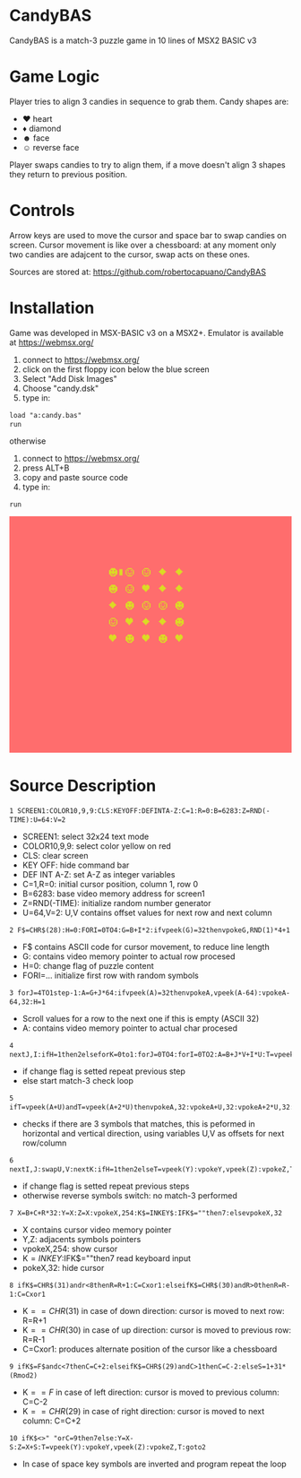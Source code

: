 # CandyBAS
CandyBAS is a match-3 puzzle game in 10 lines of MSX2 BASIC v3

# Game Logic
Player tries to align 3 candies in sequence to grab them.
Candy shapes are:
- &hearts; heart
- &diams; diamond
- &#x263B; face
- &#x263A; reverse face

Player swaps candies to try to align them, if a move doesn't align 3 shapes they return to previous position.

# Controls
Arrow keys are used to move the cursor and space bar to swap candies on screen.
Cursor movement is like over a chessboard: at any moment only two candies are adajcent to the cursor, swap acts on these ones.

Sources are stored at: https://github.com/robertocapuano/CandyBAS

# Installation
Game was developed in MSX-BASIC v3 on a MSX2+. Emulator is available at https://webmsx.org/
1. connect to https://webmsx.org/
2. click on the first floppy icon below the blue screen
3. Select "Add Disk Images"
4. Choose "candy.dsk"
5. type in:
```
load "a:candy.bas"
run
```

otherwise
1. connect to https://webmsx.org/
2. press ALT+B
3. copy and paste source code
5. type in:
```
run
```

![screenshot](screenshot.png)

# Source Description

```
1 SCREEN1:COLOR10,9,9:CLS:KEYOFF:DEFINTA-Z:C=1:R=0:B=6283:Z=RND(-TIME):U=64:V=2
```
- SCREEN1: select 32x24 text mode
- COLOR10,9,9: select color yellow on red
- CLS: clear screen
- KEY OFF: hide command bar
- DEF INT A-Z: set A-Z as integer variables
- C=1,R=0: initial cursor position, column 1, row 0
- B=6283: base video memory address for screen1
- Z=RND(-TIME): initialize random number generator
- U=64,V=2: U,V contains offset values for next row and next column

```
2 F$=CHR$(28):H=0:FORI=0TO4:G=B+I*2:ifvpeek(G)=32thenvpokeG,RND(1)*4+1
```
- F$ contains ASCII code for cursor movement, to reduce line length
- G: contains video memory pointer to actual row procesed
- H=0: change flag of puzzle content
- FORI=... initialize first row with random symbols

```
3 forJ=4TO1step-1:A=G+J*64:ifvpeek(A)=32thenvpokeA,vpeek(A-64):vpokeA-64,32:H=1
```
- Scroll values for a row to the next one if this is empty (ASCII 32)
- A: contains video memory pointer to actual char procesed

```
4 nextJ,I:ifH=1then2elseforK=0to1:forJ=0TO4:forI=0TO2:A=B+J*V+I*U:T=vpeek(A)
```
- if change flag is setted repeat previous step
- else start match-3 check loop

```
5 ifT=vpeek(A+U)andT=vpeek(A+2*U)thenvpokeA,32:vpokeA+U,32:vpokeA+2*U,32:H=1:Y=Z
```
- checks if there are 3 symbols that matches, this is peformed in horizontal and vertical direction, using variables U,V as offsets for next row/column

```
6 nextI,J:swapU,V:nextK:ifH=1then2elseT=vpeek(Y):vpokeY,vpeek(Z):vpokeZ,T
```
- if change flag is setted repeat previous steps
- otherwise reverse symbols switch: no match-3 performed

```
7 X=B+C+R*32:Y=X:Z=X:vpokeX,254:K$=INKEY$:IFK$=""then7:elsevpokeX,32
```
- X contains cursor video memory pointer
- Y,Z: adjacents symbols pointers
- vpokeX,254: show cursor
- K$=INKEY$:IFK$=""then7 read keyboard input
- pokeX,32: hide cursor

```
8 ifK$=CHR$(31)andr<8thenR=R+1:C=Cxor1:elseifK$=CHR$(30)andR>0thenR=R-1:C=Cxor1
```
- K$==CHR$(31) in case of down direction: cursor is moved to next row: R=R+1
- K$==CHR$(30) in case of up direction: cursor is moved to previous row: R=R-1
- C=Cxor1: produces alternate position of the cursor like a chessboard

```
9 ifK$=F$andc<7thenC=C+2:elseifK$=CHR$(29)andC>1thenC=C-2:elseS=1+31*(Rmod2)
```
- K$==F$ in case of left direction: cursor is moved to previous column: C=C-2
- K$==CHR$(29) in case of right direction: cursor is moved to next column: C=C+2

```
10 ifK$<>" "orC=9then7else:Y=X-S:Z=X+S:T=vpeek(Y):vpokeY,vpeek(Z):vpokeZ,T:goto2
```
- In case of space key symbols are inverted and program repeat the loop
